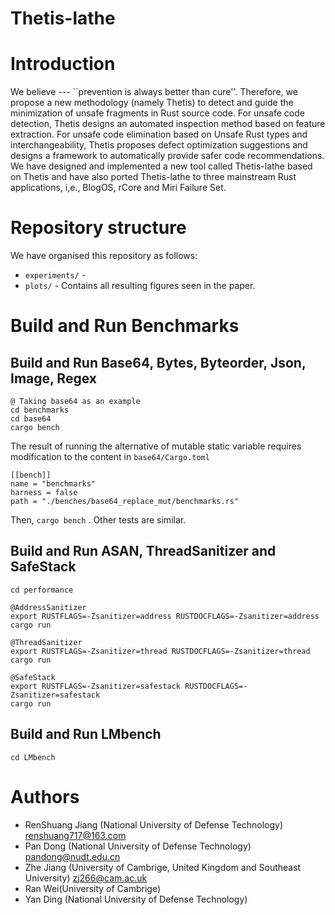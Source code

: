# Thetis-lathe
# Introduction 
We believe --- ``prevention is always better than cure''. Therefore, we propose a new methodology (namely Thetis) to detect and guide the minimization of unsafe fragments in Rust source code. For unsafe code detection, Thetis designs an automated inspection method based on feature extraction. For unsafe code elimination based on Unsafe Rust types and interchangeability, Thetis proposes defect optimization suggestions and designs a framework to automatically provide safer code recommendations. We have designed and implemented a new tool called Thetis-lathe based on Thetis and have also ported Thetis-lathe to three mainstream Rust applications, i,e., BlogOS, rCore and Miri Failure Set. 

# Repository structure
We have organised this repository as follows:
* `experiments/` -
* `plots/` - Contains all resulting figures seen in the paper.
# Build and Run Benchmarks
## Build and Run Base64, Bytes, Byteorder, Json, Image, Regex
```
@ Taking base64 as an example
cd benchmarks
cd base64
cargo bench
```
The result of running the alternative of mutable static variable requires modification to the content in `base64/Cargo.toml`

```
[[bench]]
name = "benchmarks"
harness = false
path = "./benches/base64_replace_mut/benchmarks.rs"
```
Then,  `cargo bench` . Other tests are similar. 

## Build and Run ASAN, ThreadSanitizer and SafeStack
```
cd performance

@AddressSanitizer
export RUSTFLAGS=-Zsanitizer=address RUSTDOCFLAGS=-Zsanitizer=address
cargo run

@ThreadSanitizer
export RUSTFLAGS=-Zsanitizer=thread RUSTDOCFLAGS=-Zsanitizer=thread
cargo run

@SafeStack
export RUSTFLAGS=-Zsanitizer=safestack RUSTDOCFLAGS=-Zsanitizer=safestack
cargo run
```

## Build and Run LMbench
```
cd LMbench      
```

# Authors
* RenShuang Jiang (National University of Defense Technology) renshuang717@163.com
* Pan Dong (National University of Defense Technology) pandong@nudt.edu.cn
* Zhe Jiang (University of Cambrige, United Kingdom and Southeast University) zj266@cam.ac.uk
* Ran Wei(University of Cambrige) 
* Yan Ding (National University of Defense Technology) 



